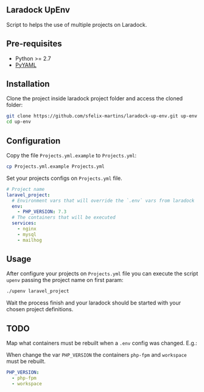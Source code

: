 ## Laradock UpEnv

Script to helps the use of multiple projects on Laradock.

## Pre-requisites

- Python >= 2.7
- [PyYAML](https://pyyaml.org/wiki/PyYAMLDocumentation)

## Installation

Clone the project inside laradock project folder and access the cloned folder:

```sh
git clone https://github.com/sfelix-martins/laradock-up-env.git up-env
cd up-env
```

## Configuration

Copy the file `Projects.yml.example` to `Projects.yml`:

```sh
cp Projects.yml.example Projects.yml
```

Set your projects configs on `Projects.yml` file.

```yml
# Project name
laravel_project:
  # Environment vars that will override the `.env` vars from laradock
  env:
    - PHP_VERSION: 7.3
  # The containers that will be executed
  services:
    - nginx
    - mysql
    - mailhog
```

## Usage

After configure your projects on `Projects.yml` file you can execute the script
`upenv` passing the project name on first param:

```sh
./upenv laravel_project
```

Wait the process finish and your laradock should be started with your chosen
project definitions.

## TODO

Map what containers must be rebuilt when a `.env` config was changed. E.g.:

When change the var `PHP_VERSION` the containers `php-fpm` and `workspace` must
be rebuilt.

```yml
PHP_VERSION:
  - php-fpm
  - workspace
```
